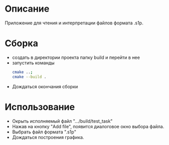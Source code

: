 # Описание
Приложение для чтения и интерпретации файлов формата .s1p.

# Сборка
- создать в директории проекта папку build и перейти в нее
- запустить команды
  ``` bash
  cmake ..;
  cmake --build .
  ```
- Дождаться окончания сборки

# Использование
- Окрыть исполняемый файл ".../build/test_task"
- Нажав на кнопку "Add file", появится диалоговое окно выбора файла.
- Выбрать файл формата ".s1p"
- Дождаться построения графика.
